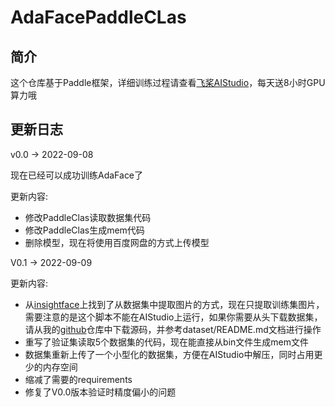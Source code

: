 # AdaFacePaddleCLas

## 简介
这个仓库基于Paddle框架，详细训练过程请查看[飞桨AIStudio](https://aistudio.baidu.com/aistudio/projectdetail/4479879?contributionType=1&sUid=790375&shared=1&ts=1662618030504)，每天送8小时GPU算力哦


## 更新日志
v0.0 -> 2022-09-08

现在已经可以成功训练AdaFace了

更新内容:
* 修改PaddleClas读取数据集代码
* 修改PaddleClas生成mem代码
* 删除模型，现在将使用百度网盘的方式上传模型

V0.1 -> 2022-09-09

更新内容:
* 从[insightface](https://github.com/deepinsight/insightface/blob/d4d4531a702e22cc7666cda2de6db53f4dc2e4db/recognition/arcface_paddle/datasets/common_dataset.py)上找到了从数据集中提取图片的方式，现在只提取训练集图片，需要注意的是这个脚本不能在AIStudio上运行，如果你需要从头下载数据集，请从我的[github]()仓库中下载源码，并参考dataset/README.md文档进行操作
* 重写了验证集读取5个数据集的代码，现在能直接从bin文件生成mem文件
* 数据集重新上传了一个小型化的数据集，方便在AIStudio中解压，同时占用更少的内存空间
* 缩减了需要的requirements
* 修复了V0.0版本验证时精度偏小的问题